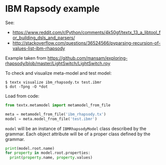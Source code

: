 # IBM Rapsody example

See:
  - https://www.reddit.com/r/Python/comments/4k50gf/textx_13_a_libtool_for_building_dsls_and_parsers/
  - http://stackoverflow.com/questions/36524566/pyparsing-recursion-of-values-list-ibm-rhapsody

Example taken from https://github.com/mansam/exploring-rhapsody/blob/master/LightSwitch/LightSwitch.rpy


To check and visualize meta-model and test model:

    $ textx visualize ibm_rhapsody.tx test.ibmr
    $ dot -Tpng -O *dot

Load from code:

```python
from textx.metamodel import metamodel_from_file

meta = metamodel_from_file('ibm_rhapsody.tx')
model = meta.model_from_file('test.ibmr')
```


`model` will be an instance of `IBMRhapsodyModel` class described by the grammar.
Each object attribute will be of a proper class defined by the grammar.

```python
print(model.root.name)
for property in model.root.properties:
  print(property.name, property.values)
```


